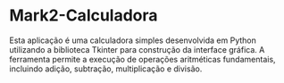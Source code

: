 # Mark2-Calculadora



Esta aplicação é uma calculadora simples desenvolvida em Python utilizando a biblioteca Tkinter para construção da interface gráfica. A ferramenta permite a execução de operações aritméticas fundamentais, incluindo adição, subtração, multiplicação e divisão.
